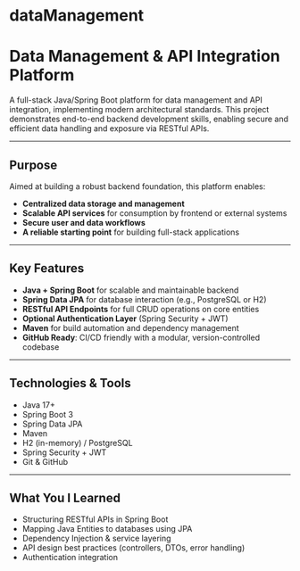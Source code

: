 # dataManagement
# Data Management & API Integration Platform

A full-stack Java/Spring Boot platform for data management and API integration, implementing modern architectural standards. 
This project demonstrates end-to-end backend development skills, enabling secure and efficient data handling and exposure via RESTful APIs.

---

## Purpose

Aimed at building a robust backend foundation, this platform enables:

- **Centralized data storage and management**
- **Scalable API services** for consumption by frontend or external systems
- **Secure user and data workflows**
- **A reliable starting point** for building full-stack applications

---

## Key Features

- **Java + Spring Boot** for scalable and maintainable backend
- **Spring Data JPA** for database interaction (e.g., PostgreSQL or H2)
- **RESTful API Endpoints** for full CRUD operations on core entities
- **Optional Authentication Layer** (Spring Security + JWT)
- **Maven** for build automation and dependency management
- **GitHub Ready**: CI/CD friendly with a modular, version-controlled codebase

---

## Technologies & Tools

- Java 17+
- Spring Boot 3
- Spring Data JPA
- Maven
- H2 (in-memory) / PostgreSQL
- Spring Security + JWT
- Git & GitHub

---

## What You I Learned

- Structuring RESTful APIs in Spring Boot
- Mapping Java Entities to databases using JPA
- Dependency Injection & service layering
- API design best practices (controllers, DTOs, error handling)
- Authentication integration
